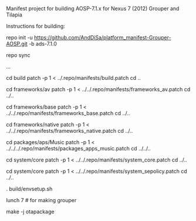 Manifest project for building AOSP-7.1.x for Nexus 7 (2012) Grouper and Tilapia

Instructions for building:

repo init -u https://github.com/AndDiSa/platform_manifest-Grouper-AOSP.git -b ads-7.1.0

repo sync

...

cd build
patch -p 1 < ../.repo/manifests/build.patch
cd ..

cd frameworks/av
patch -p 1 < ../../.repo/manifests/frameworks_av.patch
cd ../..

cd frameworks/base
patch -p 1 < ../../.repo/manifests/frameworks_base.patch
cd ../..

cd frameworks/native
patch -p 1 < ../../.repo/manifests/frameworks_native.patch
cd ../..

cd packages/aps/Music
patch -p 1 < ../../../.repo/manifests/packages_apps_music.patch
cd ../../..

cd system/core
patch -p 1 < ../../.repo/manifests/system_core.patch
cd ../..

cd system/core
patch -p 1 < ../../.repo/manifests/system_sepolicy.patch
cd ../..

. build/envsetup.sh

lunch 7 # for making grouper

make -j<x> otapackage


